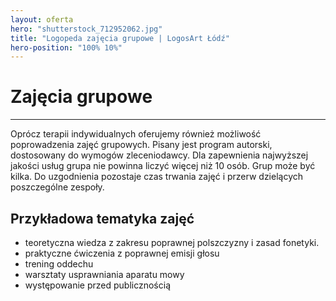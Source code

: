 ```yaml
---
layout: oferta
hero: "shutterstock_712952062.jpg"
title: "Logopeda zajęcia grupowe | LogosArt Łódź"
hero-position: "100% 10%"
---
```


# Zajęcia grupowe

<hr>

Oprócz terapii indywidualnych oferujemy również możliwość poprowadzenia 
zajęć grupowych. Pisany jest program autorski, dostosowany do wymogów 
zleceniodawcy. Dla zapewnienia najwyższej jakości usług grupa nie powinna 
liczyć więcej niż 10 osób. Grup może być kilka. Do uzgodnienia pozostaje 
czas trwania zajęć i przerw dzielących poszczególne zespoły.

## Przykładowa tematyka zajęć

- teoretyczna wiedza z zakresu poprawnej polszczyzny i zasad fonetyki. 
- praktyczne ćwiczenia z poprawnej emisji głosu
- trening oddechu
- warsztaty usprawniania aparatu mowy
- występowanie przed publicznością
